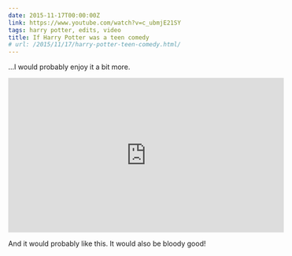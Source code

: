```yaml
---
date: 2015-11-17T00:00:00Z
link: https://www.youtube.com/watch?v=c_ubmjE21SY
tags: harry potter, edits, video
title: If Harry Potter was a teen comedy
# url: /2015/11/17/harry-potter-teen-comedy.html/
---
```


...I would probably enjoy it a bit more.

<div class="video">
<iframe width="560" height="315" src="https://www.youtube.com/embed/c_ubmjE21SY" frameborder="0" allowfullscreen></iframe>
</div>

And it would probably like this. It would also be bloody good!    